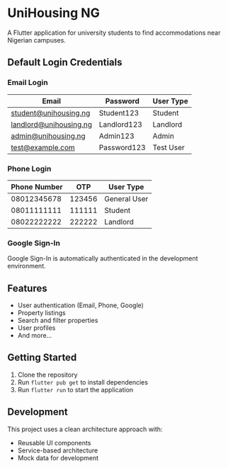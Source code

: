 # UniHousing NG

A Flutter application for university students to find accommodations near Nigerian campuses.

## Default Login Credentials

### Email Login
| Email | Password | User Type |
|-------|----------|-----------|
| student@unihousing.ng | Student123 | Student |
| landlord@unihousing.ng | Landlord123 | Landlord |
| admin@unihousing.ng | Admin123 | Admin |
| test@example.com | Password123 | Test User |

### Phone Login
| Phone Number | OTP | User Type |
|--------------|-----|-----------|
| 08012345678 | 123456 | General User |
| 08011111111 | 111111 | Student |
| 08022222222 | 222222 | Landlord |

### Google Sign-In
Google Sign-In is automatically authenticated in the development environment.

## Features

- User authentication (Email, Phone, Google)
- Property listings
- Search and filter properties
- User profiles
- And more...

## Getting Started

1. Clone the repository
2. Run `flutter pub get` to install dependencies
3. Run `flutter run` to start the application

## Development

This project uses a clean architecture approach with:
- Reusable UI components
- Service-based architecture
- Mock data for development
